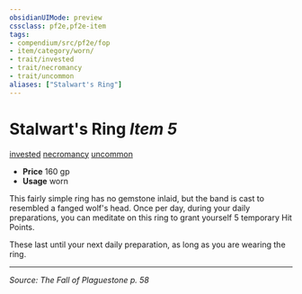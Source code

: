 ```yaml
---
obsidianUIMode: preview
cssclass: pf2e,pf2e-item
tags:
- compendium/src/pf2e/fop
- item/category/worn/
- trait/invested
- trait/necromancy
- trait/uncommon
aliases: ["Stalwart's Ring"]
---
```

# Stalwart's Ring *Item 5*  
[invested](invested.md "Invested Item Trait")  [necromancy](necromancy.md "Necromancy School Trait")  [uncommon](uncommon.md "Uncommon Rarity Trait")  

- **Price** 160 gp
- **Usage** worn

This fairly simple ring has no gemstone inlaid, but the band is cast to resembled a fanged wolf's head. Once per day, during your daily preparations, you can meditate on this ring to grant yourself 5 temporary Hit Points.

These last until your next daily preparation, as long as you are wearing the ring.


---
*Source: The Fall of Plaguestone p. 58*